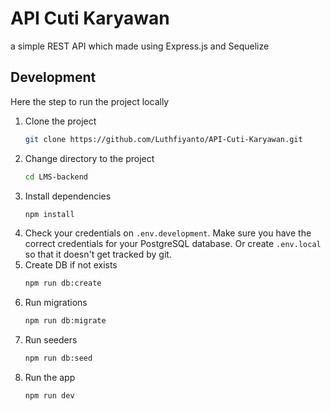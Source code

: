 # API Cuti Karyawan

a simple REST API which made using Express.js and Sequelize

## Development

Here the step to run the project locally

1. Clone the project
   ```bash
   git clone https://github.com/Luthfiyanto/API-Cuti-Karyawan.git
   ```
2. Change directory to the project
   ```bash
   cd LMS-backend
   ```
3. Install dependencies
   ```bash
   npm install
   ```
4. Check your credentials on `.env.development`. Make sure you have the correct credentials for your PostgreSQL database. Or create `.env.local` so that it doesn't get tracked by git.
5. Create DB if not exists
   ```bash
   npm run db:create
   ```
6. Run migrations
   ```bash
   npm run db:migrate
   ```
7. Run seeders
   ```bash
   npm run db:seed
   ```
8. Run the app
   ```bash
   npm run dev
   ```
